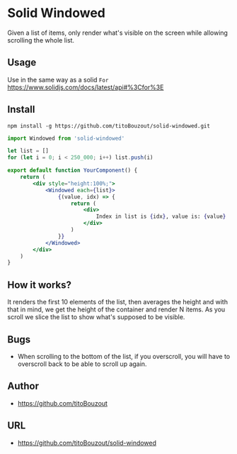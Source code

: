 # Solid Windowed

Given a list of items, only render what's visible on the screen while allowing scrolling the whole list.

## Usage

Use in the same way as a solid `For` https://www.solidjs.com/docs/latest/api#%3Cfor%3E

## Install

`npm install -g https://github.com/titoBouzout/solid-windowed.git`

```jsx
import Windowed from 'solid-windowed'

let list = []
for (let i = 0; i < 250_000; i++) list.push(i)

export default function YourComponent() {
	return (
		<div style="height:100%;">
			<Windowed each={list}>
				{(value, idx) => {
					return (
						<div>
							Index in list is {idx}, value is: {value}
						</div>
					)
				}}
			</Windowed>
		</div>
	)
}
```

## How it works?

It renders the first 10 elements of the list, then averages the height and with that in mind, we get the height of the container and render N items. As you scroll we slice the list to show what's supposed to be visible.

## Bugs

- When scrolling to the bottom of the list, if you overscroll, you will have to overscroll back to be able to scroll up again.

## Author

- https://github.com/titoBouzout

## URL

- https://github.com/titoBouzout/solid-windowed
